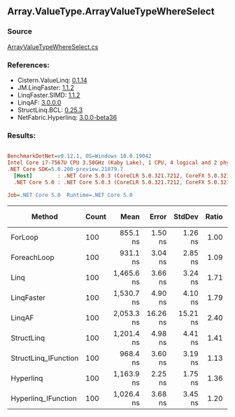 ﻿## Array.ValueType.ArrayValueTypeWhereSelect

### Source
[ArrayValueTypeWhereSelect.cs](../LinqBenchmarks/Array/ValueType/ArrayValueTypeWhereSelect.cs)

### References:
- Cistern.ValueLinq: [0.1.14](https://www.nuget.org/packages/Cistern.ValueLinq/0.1.14)
- JM.LinqFaster: [1.1.2](https://www.nuget.org/packages/JM.LinqFaster/1.1.2)
- LinqFaster.SIMD: [1.1.2](https://www.nuget.org/packages/LinqFaster.SIMD/1.0.3)
- LinqAF: [3.0.0.0](https://www.nuget.org/packages/LinqAF/3.0.0.0)
- StructLinq.BCL: [0.25.3](https://www.nuget.org/packages/StructLinq.BCL/0.25.3)
- NetFabric.Hyperlinq: [3.0.0-beta36](https://www.nuget.org/packages/NetFabric.Hyperlinq/3.0.0-beta36)

### Results:
``` ini

BenchmarkDotNet=v0.12.1, OS=Windows 10.0.19042
Intel Core i7-7567U CPU 3.50GHz (Kaby Lake), 1 CPU, 4 logical and 2 physical cores
.NET Core SDK=5.0.200-preview.21079.7
  [Host]        : .NET Core 5.0.3 (CoreCLR 5.0.321.7212, CoreFX 5.0.321.7212), X64 RyuJIT
  .NET Core 5.0 : .NET Core 5.0.3 (CoreCLR 5.0.321.7212, CoreFX 5.0.321.7212), X64 RyuJIT

Job=.NET Core 5.0  Runtime=.NET Core 5.0  

```
|               Method | Count |       Mean |    Error |   StdDev | Ratio | RatioSD |  Gen 0 | Gen 1 | Gen 2 | Allocated |
|--------------------- |------ |-----------:|---------:|---------:|------:|--------:|-------:|------:|------:|----------:|
|              ForLoop |   100 |   855.1 ns |  1.50 ns |  1.26 ns |  1.00 |    0.00 |      - |     - |     - |         - |
|          ForeachLoop |   100 |   931.1 ns |  3.04 ns |  2.85 ns |  1.09 |    0.00 |      - |     - |     - |         - |
|                 Linq |   100 | 1,465.6 ns |  3.66 ns |  3.24 ns |  1.71 |    0.01 | 0.0801 |     - |     - |     168 B |
|           LinqFaster |   100 | 1,530.7 ns |  4.90 ns |  4.10 ns |  1.79 |    0.01 | 2.9659 |     - |     - |    6208 B |
|               LinqAF |   100 | 2,053.3 ns | 16.26 ns | 15.21 ns |  2.40 |    0.02 |      - |     - |     - |         - |
|           StructLinq |   100 | 1,201.4 ns |  4.98 ns |  4.41 ns |  1.41 |    0.01 | 0.0305 |     - |     - |      64 B |
| StructLinq_IFunction |   100 |   968.4 ns |  3.60 ns |  3.19 ns |  1.13 |    0.00 |      - |     - |     - |         - |
|            Hyperlinq |   100 | 1,163.9 ns |  2.25 ns |  1.75 ns |  1.36 |    0.00 |      - |     - |     - |         - |
|  Hyperlinq_IFunction |   100 | 1,026.4 ns |  3.68 ns |  3.45 ns |  1.20 |    0.00 |      - |     - |     - |         - |
